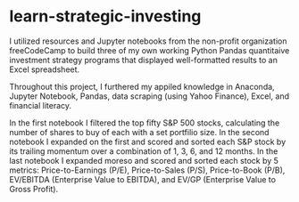 # learn-strategic-investing
I utilized resources and Jupyter notebooks from the non-profit organization freeCodeCamp to build three of my own working Python Pandas quantitaive investment strategy programs that displayed well-formatted results to an Excel spreadsheet.

Throughout this project, I furthered my appiled knowledge in Anaconda, Jupyter Notebook, Pandas, data scraping (using Yahoo Finance), Excel, and financial literacy.

In the first notebook I filtered the top fifty S&P 500 stocks, calculating the number of shares to buy of each with a set portfilio size. 
In the second notebook I expanded on the first and scored and sorted each S&P stock by its trailing momentum over a combination of 1, 3, 6, and 12 months.
In the last notebook I expanded moreso and scored and sorted each stock by 5 metrics: Price-to-Earnings (P/E), Price-to-Sales (P/S), Price-to-Book (P/B), EV/EBITDA (Enterprise Value to EBITDA), and EV/GP (Enterprise Value to Gross Profit).
